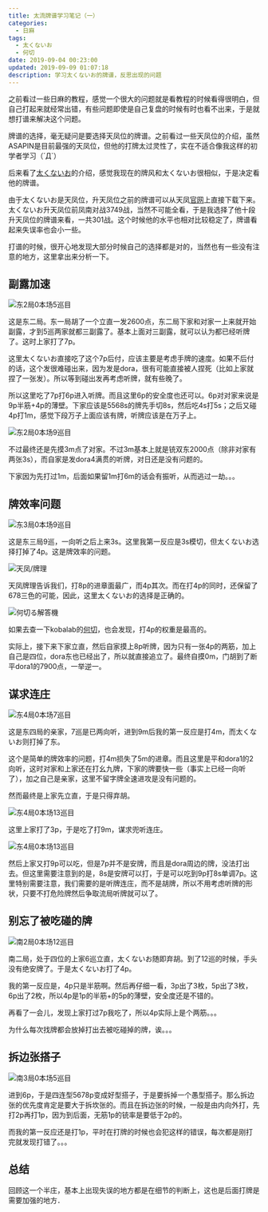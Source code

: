 ```yaml
---
title: 太流牌谱学习笔记（一）
categories:
  - 日麻
tags:
  - 太くないお
  - 何切
date: 2019-09-04 00:23:00
updated: 2019-09-09 01:07:18
description: 学习太くないお的牌谱，反思出现的问题
---
```


之前看过一些日麻的教程，感觉一个很大的问题就是看教程的时候看得很明白，但自己打起来就经常出错，有些问题即使是自己复盘的时候有时也看不出来，于是就想打谱来解决这个问题。

牌谱的选择，毫无疑问是要选择天凤位的牌谱。之前看过一些天凤位的介绍，虽然ASAPIN是目前最强的天凤位，但他的打牌太过灵性了，实在不适合像我这样的初学者学习（´Д`）

后来看了[太くないお][1]的介绍，感觉我现在的牌风和太くないお很相似，于是决定看他的牌谱。

由于太くないお是天凤位，升天凤位之前的牌谱可以从天凤[官网][2]上直接下载下来。太くないお升天凤位前凤南对战3749战，当然不可能全看，于是我选择了他十段升天凤位的牌谱来看，一共301战。这个时候他的水平也相对比较稳定了，牌谱看起来失误率也会小一些。

打谱的时候，很开心地发现大部分时候自己的选择都是对的，当然也有一些没有注意的地方，这里拿出来分析一下。


## 副露加速

![东2局0本场5巡目](zQ9iypCvu57Lxh1.webp)

这是东二局。东一局胡了一个立直一发2600点，东二局下家和对家一上来就开始副露，才到5巡两家就都三副露了。基本上面对三副露，就可以认为都已经听牌了。这时上家打了7p。

这里太くないお直接吃了这个7p后付，应该主要是考虑手牌的速度。如果不后付的话，这个发很难碰出来，因为发是dora，很有可能直接被人捏死（比如上家就捏了一张发）。所以等到碰出发再考虑听牌，就有些晚了。

所以这里吃了7p打6p进入听牌。而且这里6p的安全度也还可以。6p对对家来说是9p半筋+4p的薄壁。下家应该是5568s的牌先手切8s，然后吃4s打5s；之后又碰4p打1m，感觉下段万子上面应该有牌，听牌应该是在万子上。

![东2局0本场9巡目](BdTrLVn5Q4vfDAz.webp)

不过最终还是先摸3m点了对家。不过3m基本上就是铳双东2000点（除非对家有两张3s），而自家是发dora4满贯的听牌，对日还是没有问题的。

下家因为先打过1m，后面如果留1m打6m的话会有振听，从而逃过一劫。。。

## 牌效率问题

![东3局0本场9巡目](ChcE7lNORVbI5fX.webp)

这是东三局9巡，一向听之后上来3s。这里我第一反应是3s模切，但太くないお选择打掉了4p。这是牌效率的问题。

![天凤/牌理](L34CcobnqBxGruY.webp)

天凤牌理告诉我们，打8p的进章面最广，而4p其次。而在打4p的同时，还保留了678三色的可能，因此，这里太くないお的选择是正确的。

![何切る解答機](cZgCFbSlYOo6VkX.webp)

如果去查一下kobalab的[何切][3]，也会发现，打4p的权重是最高的。

实际上，接下来下家立直，然后自家摸上8p听牌，因为只有一张4p的两筋，加上自己是四位，dora东也已经出了，所以就直接追立了。最终自摸0m，门胡到了断平dora1的7900点，一举逆一。

## 谋求连庄

![东4局0本场7巡目](OxUHuD4RLJVGEKj.webp)

这是东四局的亲家，7巡是已两向听，进到9m后我的第一反应是打4m，而太くないお则打掉了东。

这个是简单的牌效率的问题，打4m损失了5m的进章。而且这里是平和dora1的2向听，这时对家和上家还在打幺九牌，下家的牌要快一些（事实上已经一向听了），加之自己是亲家，这里不留字牌全速进攻是没有问题的。

然而最终是上家先立直，于是只得弃胡。

![东4局0本场13巡目](uUohRA6FBQNslbK.webp)

这里上家打了3p，于是吃了打9m，谋求兜听连庄。

![东4局0本场13巡目](5oEeaIxzWJCnGsk.webp)

然后上家又打9p可以吃，但是7p并不是安牌，而且是dora周边的牌，没法打出去。但这里需要注意到的是，8s是安牌可以打，于是可以吃到9p打8s单调7p。这里特别需要注意，我们需要的是听牌连庄，而不是胡牌，所以不用考虑听牌的形状，只要不打危险牌然后争取流局听牌就可以了。

## 别忘了被吃碰的牌

![南2局0本场12巡目](4uGkRDIKwNsZ8eh.webp)

南二局，处于四位的上家6巡立直，太くないお随即弃胡。到了12巡的时候，手头没有绝安牌了。于是太くないお打了4p。

我的第一反应是，4p只是半筋啊。然后再仔细一看，3p出了3枚，5p出了3枚，6p出了2枚，所以4p是1p的半筋+的5p的薄壁，安全度还是不错的。

再看了一会儿，发现上家打过7p我吃了，所以4p实际上是个两筋。。。

为什么每次找牌都会放掉打出去被吃碰掉的牌，诶。。。

## 拆边张搭子

![南3局0本场5巡目](aMYkQUtw3xfqXIL.webp)

进到6p，于是四连型5678p变成好型搭子，于是要拆掉一个愚型搭子。那么拆边张的优先度肯定是要大于拆坎张的。而且在拆边张的时候，一般是由内向外打，先打2p再打1p，因为到后面，无筋1p的铳率是要低于2p的。

而我的第一反应还是打1p，平时在打牌的时候也会犯这样的错误，每次都是刚打完就发现打错了。。。

## 总结

回顾这一个半庄，基本上出现失误的地方都是在细节的判断上，这也是后面打牌是需要加强的地方．



[1]: https://zhuanlan.zhihu.com/p/38416428
[2]: http://tenhou.net/ranking.html
[3]: http://kobalab.net/majiang/dapai.html#m67p234468s33678s3/0/1/z4
